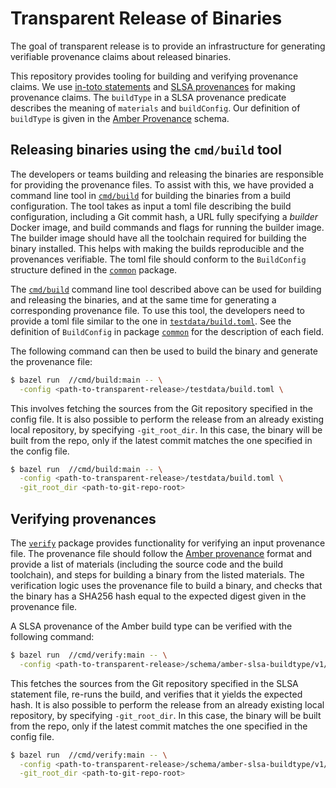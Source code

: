 # Transparent Release of Binaries

The goal of transparent release is to provide an infrastructure for generating
verifiable provenance claims about released binaries.

This repository provides tooling for building and verifying provenance claims.
We use [in-toto statements](https://github.com/in-toto/attestation/blob/main/spec/README.md#statement)
and [SLSA provenances](https://slsa.dev/provenance/v0.2) for making provenance
claims. The `buildType` in a SLSA provenance predicate describes the meaning of
`materials` and `buildConfig`. Our definition of `buildType` is given in the
[Amber Provenance](/schema/amber-slsa-buildtype/v1/provenance.json) schema.

## Releasing binaries using the `cmd/build` tool

The developers or teams building and releasing the binaries are responsible
for providing the provenance files. To assist with this, we have provided a
command line tool in [`cmd/build`](/cmd/build/) for building the binaries from
a build configuration. The tool takes as input a toml file describing the build
configuration, including a Git commit hash, a URL fully specifying a _builder_
Docker image, and build commands and flags for running the builder image. The
builder image should have all the toolchain required for building the binary
installed. This helps with making the builds reproducible and the provenances
verifiable. The toml file should conform to the `BuildConfig` structure defined
in the [`common`](/common/) package.

The [`cmd/build`](/cmd/build/) command line tool described above can be used
for building and releasing the binaries, and at the same time for generating a
corresponding provenance file. To use this tool, the developers need to provide
a toml file similar to the one in [`testdata/build.toml`](/testdata/build.toml).
See the definition of `BuildConfig` in package [`common`](/common/) for the
description of each field.

The following command can then be used to build the binary and generate the
provenance file:

```bash
$ bazel run  //cmd/build:main -- \
  -config <path-to-transparent-release>/testdata/build.toml \
```

This involves fetching the sources from the Git repository specified in the
config file. It is also possible to perform the release from an already existing
local repository, by specifying `-git_root_dir`. In this case, the binary will
be built from the repo, only if the latest commit matches the one specified in
the config file.

```bash
$ bazel run  //cmd/build:main -- \
  -config <path-to-transparent-release>/testdata/build.toml \
  -git_root_dir <path-to-git-repo-root>
```

## Verifying provenances

The [`verify`](/verify/) package provides functionality for verifying an input
provenance file. The provenance file should follow the
[Amber provenance](/schema/amber-slsa-buildtype/v1/provenance.json) format and
provide a list of materials (including the source code and the build toolchain),
and steps for building a binary from the listed materials. The verification
logic uses the provenance file to build a binary, and checks that the binary
has a SHA256 hash equal to the expected digest given in the provenance file.

A SLSA provenance of the Amber build type can be verified with the following
command:

```bash
$ bazel run  //cmd/verify:main -- \
  -config <path-to-transparent-release>/schema/amber-slsa-buildtype/v1/example.json
```

This fetches the sources from the Git repository specified in the SLSA
statement file, re-runs the build, and verifies that it yields the expected
hash. It is also possible to perform the release from an already existing
local repository, by specifying `-git_root_dir`. In this case, the binary will
be built from the repo, only if the latest commit matches the one specified in
the config file.

```bash
$ bazel run  //cmd/verify:main -- \
  -config <path-to-transparent-release>/schema/amber-slsa-buildtype/v1/example.json \
  -git_root_dir <path-to-git-repo-root>
```

